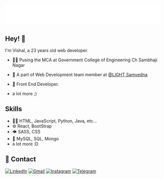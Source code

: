 <h1 align="center">
  <img src="image.svg" alt="Vishal Jatti" />
</h1>

## Hey! 👋
I'm Vishal, a 23 years old web developer.

<!-- - 🦔 Founder of [ArConnect](https://arconnect.io) Arweave Wallet -->

- 👨‍💻 Pusing the MCA at Government College of Engineering Ch Sambhaji Nagar


- 👥 A part of Web Development team member at [@LiGHT Samvedna](https://lightsamvedna.geca.ac.in/)

- 🧭 Front End Developer.

+ a lot more ;)

## Skills
- 👨‍💻 HTML, JavaScript, Python, Java, etc...
- ⚙️ React, BootStrap
- 👁️ SASS, CSS
- 💽 MySQL, SQL, Mongo
- a lot more :D

## 📲 Contact
<div align="left">
  <a href="https://www.linkedin.com/in/vishal-jatti/"><img alt="LinkedIn" src="https://img.shields.io/badge/linkedin-%230077B5.svg?style=for-the-badge&logo=linkedin&logoColor=white"/></a>
  <a href="mailto:jattivishal419@gmail.com"><img alt="Gmail" src="https://img.shields.io/badge/Gmail-D14836?style=for-the-badge&logo=gmail&logoColor=white"/></a>
   <a href="https://www.instagram.com/v9xh4l"><img alt="Instagram" src="https://img.shields.io/badge/Instagram-E4405F?style=for-the-badge&logo=instagram&logoColor=white"/></a>
  <a href="https://t.me/NeonX26"><img alt="Telegram" src="https://img.shields.io/badge/Telegram-2CA5E0?style=for-the-badge&logo=telegram&logoColor=white" /></a>
</div>
